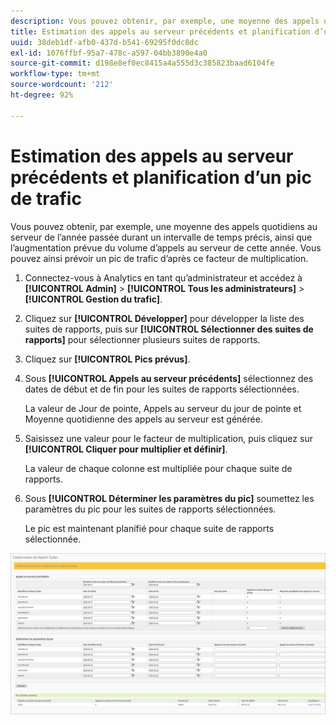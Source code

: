 ```yaml
---
description: Vous pouvez obtenir, par exemple, une moyenne des appels quotidiens au serveur de l’année passée durant un intervalle de temps précis, ainsi que l’augmentation prévue du volume d’appels au serveur de cette année. Vous pouvez ainsi prévoir un pic de trafic d’après ce facteur de multiplication.
title: Estimation des appels au serveur précédents et planification d’un pic de trafic
uuid: 38deb1df-afb0-437d-b541-69295f0dc8dc
exl-id: 1076ffbf-95a7-478c-a597-04bb3890e4a0
source-git-commit: d198e8ef0ec8415a4a555d3c385823baad6104fe
workflow-type: tm+mt
source-wordcount: '212'
ht-degree: 92%

---
```


# Estimation des appels au serveur précédents et planification d’un pic de trafic

Vous pouvez obtenir, par exemple, une moyenne des appels quotidiens au serveur de l’année passée durant un intervalle de temps précis, ainsi que l’augmentation prévue du volume d’appels au serveur de cette année. Vous pouvez ainsi prévoir un pic de trafic d’après ce facteur de multiplication.

1. Connectez-vous à Analytics en tant qu’administrateur et accédez à **[!UICONTROL Admin]** > **[!UICONTROL Tous les administrateurs]** > **[!UICONTROL Gestion du trafic]**.

1. Cliquez sur **[!UICONTROL Développer]** pour développer la liste des suites de rapports, puis sur **[!UICONTROL Sélectionner des suites de rapports]** pour sélectionner plusieurs suites de rapports.

1. Cliquez sur **[!UICONTROL Pics prévus]**.
1. Sous **[!UICONTROL Appels au serveur précédents]** sélectionnez des dates de début et de fin pour les suites de rapports sélectionnées.

   La valeur de Jour de pointe, Appels au serveur du jour de pointe et Moyenne quotidienne des appels au serveur est générée.

1. Saisissez une valeur pour le facteur de multiplication, puis cliquez sur **[!UICONTROL Cliquer pour multiplier et définir]**.

   La valeur de chaque colonne est multipliée pour chaque suite de rapports.

1. Sous **[!UICONTROL Déterminer les paramètres du pic]** soumettez les paramètres du pic pour les suites de rapports sélectionnées.

   Le pic est maintenant planifié pour chaque suite de rapports sélectionnée.

![](assets/past_server_calls.png)
